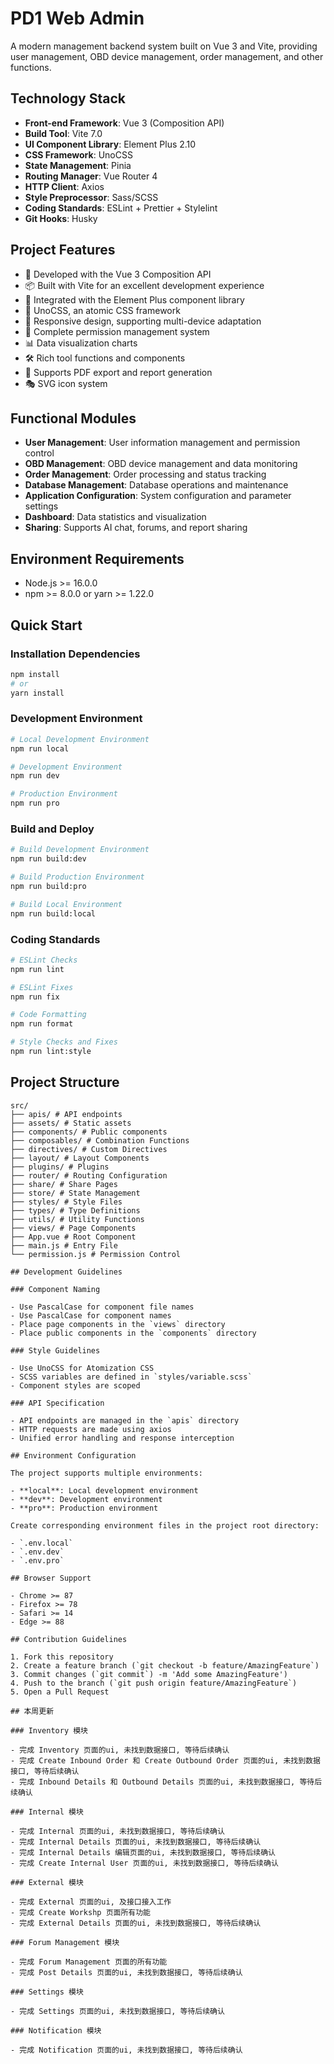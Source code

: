 # PD1 Web Admin

A modern management backend system built on Vue 3 and Vite, providing user management, OBD device management, order management, and other functions.

## Technology Stack

- **Front-end Framework**: Vue 3 (Composition API)
- **Build Tool**: Vite 7.0
- **UI Component Library**: Element Plus 2.10
- **CSS Framework**: UnoCSS
- **State Management**: Pinia
- **Routing Manager**: Vue Router 4
- **HTTP Client**: Axios
- **Style Preprocessor**: Sass/SCSS
- **Coding Standards**: ESLint + Prettier + Stylelint
- **Git Hooks**: Husky

## Project Features

- 🚀 Developed with the Vue 3 Composition API
- 📦 Built with Vite for an excellent development experience
- 🎨 Integrated with the Element Plus component library
- 🎯 UnoCSS, an atomic CSS framework
- 📱 Responsive design, supporting multi-device adaptation
- 🔐 Complete permission management system
- 📊 Data visualization charts
- 🛠 Rich tool functions and components
- 📄 Supports PDF export and report generation
- 🎭 SVG icon system

## Functional Modules

- **User Management**: User information management and permission control
- **OBD Management**: OBD device management and data monitoring
- **Order Management**: Order processing and status tracking
- **Database Management**: Database operations and maintenance
- **Application Configuration**: System configuration and parameter settings
- **Dashboard**: Data statistics and visualization
- **Sharing**: Supports AI chat, forums, and report sharing

## Environment Requirements

- Node.js >= 16.0.0
- npm >= 8.0.0 or yarn >= 1.22.0

## Quick Start

### Installation Dependencies

```bash
npm install
# or
yarn install
```

### Development Environment

```bash
# Local Development Environment
npm run local

# Development Environment
npm run dev

# Production Environment
npm run pro
```

### Build and Deploy

```bash
# Build Development Environment
npm run build:dev

# Build Production Environment
npm run build:pro

# Build Local Environment
npm run build:local
```

### Coding Standards

```bash
# ESLint Checks
npm run lint

# ESLint Fixes
npm run fix

# Code Formatting
npm run format

# Style Checks and Fixes
npm run lint:style
```

## Project Structure

```
src/
├── apis/ # API endpoints
├── assets/ # Static assets
├── components/ # Public components
├── composables/ # Combination Functions
├── directives/ # Custom Directives
├── layout/ # Layout Components
├── plugins/ # Plugins
├── router/ # Routing Configuration
├── share/ # Share Pages
├── store/ # State Management
├── styles/ # Style Files
├── types/ # Type Definitions
├── utils/ # Utility Functions
├── views/ # Page Components
├── App.vue # Root Component
├── main.js # Entry File
└── permission.js # Permission Control

## Development Guidelines

### Component Naming

- Use PascalCase for component file names
- Use PascalCase for component names
- Place page components in the `views` directory
- Place public components in the `components` directory

### Style Guidelines

- Use UnoCSS for Atomization CSS
- SCSS variables are defined in `styles/variable.scss`
- Component styles are scoped

### API Specification

- API endpoints are managed in the `apis` directory
- HTTP requests are made using axios
- Unified error handling and response interception

## Environment Configuration

The project supports multiple environments:

- **local**: Local development environment
- **dev**: Development environment
- **pro**: Production environment

Create corresponding environment files in the project root directory:

- `.env.local`
- `.env.dev`
- `.env.pro`

## Browser Support

- Chrome >= 87
- Firefox >= 78
- Safari >= 14
- Edge >= 88

## Contribution Guidelines

1. Fork this repository
2. Create a feature branch (`git checkout -b feature/AmazingFeature`)
3. Commit changes (`git commit`) -m 'Add some AmazingFeature')
4. Push to the branch (`git push origin feature/AmazingFeature`)
5. Open a Pull Request

## 本周更新

### Inventory 模块

- 完成 Inventory 页面的ui, 未找到数据接口, 等待后续确认
- 完成 Create Inbound Order 和 Create Outbound Order 页面的ui, 未找到数据接口, 等待后续确认
- 完成 Inbound Details 和 Outbound Details 页面的ui, 未找到数据接口, 等待后续确认

### Internal 模块

- 完成 Internal 页面的ui, 未找到数据接口, 等待后续确认
- 完成 Internal Details 页面的ui, 未找到数据接口, 等待后续确认
- 完成 Internal Details 编辑页面的ui, 未找到数据接口, 等待后续确认
- 完成 Create Internal User 页面的ui, 未找到数据接口, 等待后续确认

### External 模块

- 完成 External 页面的ui, 及接口接入工作
- 完成 Create Workshp 页面所有功能
- 完成 External Details 页面的ui, 未找到数据接口, 等待后续确认

### Forum Management 模块

- 完成 Forum Management 页面的所有功能
- 完成 Post Details 页面的ui, 未找到数据接口, 等待后续确认

### Settings 模块

- 完成 Settings 页面的ui, 未找到数据接口, 等待后续确认

### Notification 模块

- 完成 Notification 页面的ui, 未找到数据接口, 等待后续确认
```
